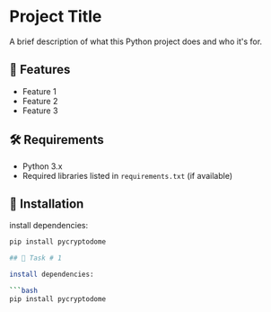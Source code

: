 # Project Title

A brief description of what this Python project does and who it's for.

## 🚀 Features

- Feature 1
- Feature 2
- Feature 3

## 🛠️ Requirements

- Python 3.x
- Required libraries listed in `requirements.txt` (if available)

## 🧰 Installation

install dependencies:

```bash
pip install pycryptodome

## 🧰 Task # 1

install dependencies:

```bash
pip install pycryptodome
